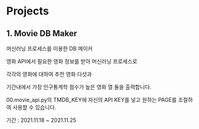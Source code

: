 # Projects



## 1. Movie DB Maker

머신러닝 프로세스를 이용한 DB 메이커

영화 API에서 필요한 영화 정보를 받아 머신러닝 프로세스로 

각각의 영화에 대하여 추천 영화 다섯과

기간내에서 가장 인구통계학 점수가 높은 영화 열 둘을 출력합니다.

00.movie_api.py의 TMDB_KEY에 자신의 API KEY를 넣고 원하는 PAGE를 조절하여 사용할 수 있습니다.

기간 : 2021.11.18 ~ 2021.11.25

